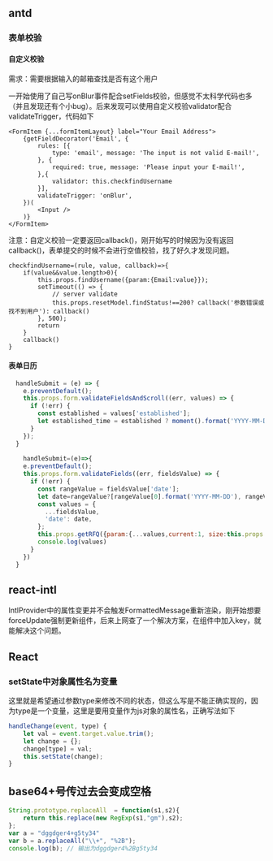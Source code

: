 ## antd

### 表单校验

#### 自定义校验

需求：需要根据输入的邮箱查找是否有这个用户

一开始使用了自己写onBlur事件配合setFields校验，但感觉不太科学代码也多（并且发现还有个小bug）。后来发现可以使用自定义校验validator配合validateTrigger，代码如下

```react
<FormItem {...formItemLayout} label="Your Email Address">
    {getFieldDecorator('Email', {
        rules: [{
            type: 'email', message: 'The input is not valid E-mail!',
        }, {
            required: true, message: 'Please input your E-mail!',
        },{
            validator: this.checkfindUsername
        }],
        validateTrigger: 'onBlur',
    })(
        <Input />
    )}
</FormItem>
```

注意：自定义校验一定要返回callback()，刚开始写的时候因为没有返回callback()，表单提交的时候不会进行空值校验，找了好久才发现问题。

```react
checkfindUsername=(rule, value, callback)=>{
    if(value&&value.length>0){
        this.props.findUsername({param:{Email:value}});
        setTimeout(() => {
            // server validate
            this.props.resetModel.findStatus!==200? callback('参数错误或找不到用户'): callback()
        }, 500);
        return
    }
    callback()
}
```

#### 表单日历

```javascript
  handleSubmit = (e) => {
    e.preventDefault();
    this.props.form.validateFieldsAndScroll((err, values) => {
      if (!err) {
        const established = values['established'];
        let established_time = established ? moment().format('YYYY-MM-DD') :null;
      }
    });
  }
  
    handleSubmit=(e)=>{
    e.preventDefault();
    this.props.form.validateFields((err, fieldsValue) => {
      if (!err) {
        const rangeValue = fieldsValue['date'];
        let date=rangeValue?[rangeValue[0].format('YYYY-MM-DD'), rangeValue[1].format('YYYY-MM-DD')]:null;
        const values = {
          ...fieldsValue,
          'date': date,
        };
        this.props.getRFQ({param:{...values,current:1, size:this.props.inquiryModel.size}});
        console.log(values)
      }
    })
  }
```



## react-intl

IntlProvider中的属性变更并不会触发FormattedMessage重新渲染，刚开始想要forceUpdate强制更新组件，后来上网查了一个解决方案，在组件中加入key，就能解决这个问题。



## React

### setState中对象属性名为变量

这里就是希望通过参数type来修改不同的状态，但这么写是不能正确实现的，因为type是一个变量，这里是要用变量作为js对象的属性名，正确写法如下

```javascript
handleChange(event, type) {
    let val = event.target.value.trim();
    let change = {};
    change[type] = val;
    this.setState(change);
}
```

## base64+号传过去会变成空格

```javascript
String.prototype.replaceAll  = function(s1,s2){
    return this.replace(new RegExp(s1,"gm"),s2);
};
var a = "dggdger4+g5ty34"
var b = a.replaceAll("\\+", "%2B");
console.log(b); // 输出为dggdger4%2Bg5ty34
```

